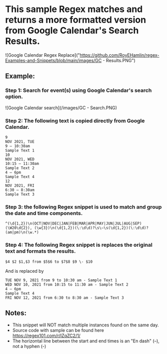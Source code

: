 # This sample Regex matches and returns a more formatted version from Google Calendar's Search Results.  

![Google Calendar Regex Replace]("https://github.com/RoyEHamlin/regex-Examples-and-Snippets/blob/main/images/GC - Results.PNG")

## Example: 
### Step 1: Search for event(s) using Google Calendar's search option.
![Google Calendar search](/images/GC - Search.PNG)

### Step 2: The following text is copied directly from Google Calendar.

```
9
NOV 2021, TUE
9 – 10:30am
Sample Text 1
10
NOV 2021, WED
10:15 – 11:30am
Sample Text 2
4 – 6pm
Sample Text 4
12
NOV 2021, FRI
6:30 – 8:30am
Sample Text 3
```

### Step 3: the following Regex snippet is used to match and group the date and time components.
```
^(\d{1,2})\n(OCT|NOV|DEC|JAN|FEB|MAR|APR|MAY|JUN|JUL|AUG|SEP)(\W20\d{2}), (\w{3})\n(\d{1,2})(\:\d\d)?\s\–\s(\d{1,2})(\:\d\d)?(am|pm)\n(\w.*)
```

### Step 4: The following Regex snippet is replaces the original text and formats the results.
```
$4 $2 $1,$3 from $5$6 to $7$8 $9 \- $10
```

And is replaced by
```
TUE NOV 9, 2021 from 9 to 10:30 am - Sample Text 1
WED NOV 10, 2021 from 10:15 to 11:30 am - Sample Text 2
4 – 6pm
Sample Text 4
FRI NOV 12, 2021 from 6:30 to 8:30 am - Sample Text 3
```

## Notes: 
* This snippet will NOT match multiple instances found on the same day.
* Source code with sample can be found here https://regex101.com/r/IZqZC2/1/
* The horizontal line between the start and end times is an "En dash" (&ndash;), not a hyphen (&#045;)
